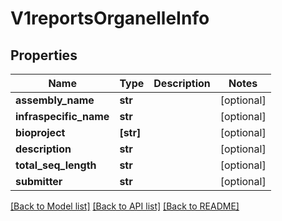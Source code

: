 # V1reportsOrganelleInfo


## Properties
Name | Type | Description | Notes
------------ | ------------- | ------------- | -------------
**assembly_name** | **str** |  | [optional] 
**infraspecific_name** | **str** |  | [optional] 
**bioproject** | **[str]** |  | [optional] 
**description** | **str** |  | [optional] 
**total_seq_length** | **str** |  | [optional] 
**submitter** | **str** |  | [optional] 

[[Back to Model list]](../README.md#documentation-for-models) [[Back to API list]](../README.md#documentation-for-api-endpoints) [[Back to README]](../README.md)


